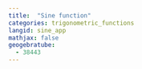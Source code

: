 ```yaml
---
title:  "Sine function"
categories: trigonometric_functions
langid: sine_app
mathjax: false
geogebratube:
  - 38443
---
```


<div style="height: 400px;" id="applet_container38443"></div>
